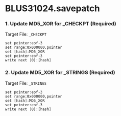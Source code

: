 # BLUS31024.savepatch

### 1. Update MD5_XOR for _CHECKPT (Required)

Target File: `_CHECKPT`

```
set pointer:eof-3
set range:0x000000,pointer
set [hash]:MD5_XOR
set pointer:eof-3
write next (0):[hash]
```

### 2. Update MD5_XOR for _STRINGS (Required)

Target File: `_STRINGS`

```
set pointer:eof-3
set range:0x000000,pointer
set [hash]:MD5_XOR
set pointer:eof-3
write next (0):[hash]
```

